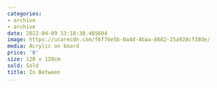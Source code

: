 ```yaml
---
categories:
- archive
- archive
date: 2022-04-09 13:18:38.465604
image: https://ucarecdn.com/f6f76e5b-0a4d-4baa-8682-25a928cf38de/
media: Acrylic on board
price: '0'
size: 120 x 120cm
sold: Sold
title: In Between
...
```

